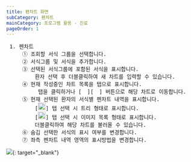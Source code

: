 ```yaml
---
title: 펜차트 화면 
subCategory: 펜차트
mainCategory: 프로그램 활용 - 진료
pageOrder: 1
---
```


<pre>
 <t2><bold>1. 펜차트</bold></t2>
     ① 조회할 서식 그룹을 선택합니다.
     ② 서식그룹 및 서식을 추가합니다.
     ③ 선택된 서식그룹에 포함된 서식을 표시합니다.
         환자 선택 후 더블클릭하여 새 차트를 입력할 수 있습니다.
     ④ 현재 작성중인 차트 목록을 탭으로 표시합니다.
          탭을 클릭하거나 [<img src="/images/{{page.url}}_btn_1.png"  width="15" height="15">][<img src="/images/{{page.url}}_btn_2.png"  width="15" height="15">] 버튼으로 해당 차트로 이동합니다.
     ⑤ 현재 선택된 환자의 서식별 펜차트 내역을 표시합니다.
         [<img src="/images/{{page.url}}_btn_3.png" width="20" height="20">] 탭 선택 시 트리 형태로 표시합니다.
         [<img src="/images/{{page.url}}_btn_4.png" width="20" height="20">] 탭 선택 시 이미지 목록 형태로 표시합니다.
         더블클릭하여 해당 차트를 불러올 수 있습니다.
     ⑥ 숨김 선택한 서식의 표시 여부를 변경합니다.
     ⑦ 좌측 펜차트 내역 영역의 표시방법을 변경합니다.
</pre>

[![](/images/{{page.url}}_1.png)](/images/{{page.url}}_1.png){: target="_blank"}